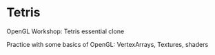 # Tetris
OpenGL Workshop: Tetris essential clone

Practice with some basics of OpenGL: VertexArrays, Textures, shaders


